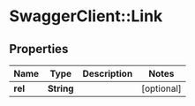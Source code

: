 # SwaggerClient::Link

## Properties
Name | Type | Description | Notes
------------ | ------------- | ------------- | -------------
**rel** | **String** |  | [optional] 


